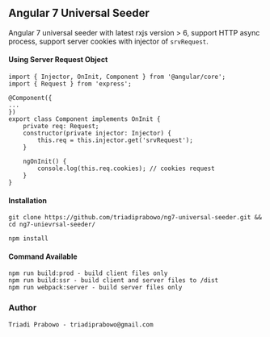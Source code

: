 ## Angular 7 Universal Seeder
Angular 7 universal seeder with latest rxjs version > 6, support HTTP async process, support server cookies with injector of `srvRequest`.

#### Using Server Request Object
	import { Injector, OnInit, Component } from '@angular/core';
	import { Request } from 'express';

	@Component({
	...
	})
	export class Component implements OnInit {
		private req: Request;
		constructor(private injector: Injector) {
			this.req = this.injector.get('srvRequest');
		}

		ngOnInit() {
			console.log(this.req.cookies); // cookies request
		}
	}

#### Installation
	git clone https://github.com/triadiprabowo/ng7-universal-seeder.git && cd ng7-unievrsal-seeder/

    npm install

#### Command Available

    npm run build:prod - build client files only
    npm run build:ssr - build client and server files to /dist
    npm run webpack:server - build server files only

### Author
`Triadi Prabowo - triadiprabowo@gmail.com`
